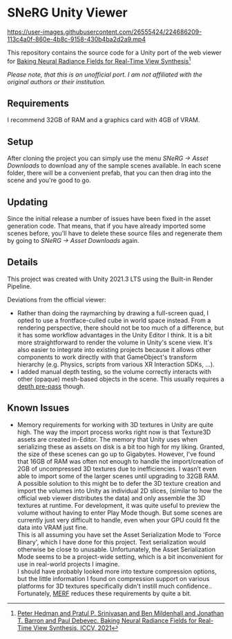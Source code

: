 # SNeRG Unity Viewer

https://user-images.githubusercontent.com/26555424/224686209-113c4a0f-860e-4b8c-9158-430b4ba2d2a9.mp4

This repository contains the source code for a Unity port of the web viewer for [Baking Neural Radiance Fields for Real-Time View Synthesis](https://phog.github.io/snerg/)[^1]

*Please note, that this is an unofficial port. I am not affiliated with the original authors or their institution.*

## Requirements

I recommend 32GB of RAM and a graphics card with 4GB of VRAM.

## Setup

After cloning the project you can simply use the menu *SNeRG -> Asset Downloads* to download any of the sample scenes available.
In each scene folder, there will be a convenient prefab, that you can then drag into the scene and you're good to go.

## Updating

Since the initial release a number of issues have been fixed in the asset generation code.
That means, that if you have already imported some scenes before, you'll have to delete these source files and regenerate them by going to *SNeRG -> Asset Downloads* again.

## Details

This project was created with Unity 2021.3 LTS using the Built-in Render Pipeline.

Deviations from the official viewer:
- Rather than doing the raymarching by drawing a full-screen quad, I opted to use a frontface-culled cube in world space instead. From a rendering perspective, there should not be too much of a difference, but it has some workflow advantages in the Unity Editor I think. It is a bit more straightforward to render the volume in Unity's scene view. It's also easier to integrate into existing projects because it allows other components to work directly with that GameObject's transform hierarchy (e.g. Physics, scripts from various XR Interaction SDKs, ...). 
- I added manual depth testing, so the volume correctly interacts with other (opaque) mesh-based objects in the scene. This usually requires a [depth pre-pass](https://docs.unity3d.com/Manual/SL-CameraDepthTexture.html) though.

## Known Issues

- Memory requirements for working with 3D textures in Unity are quite high. The way the import process works right now is that Texture3D assets are created in-Editor. The memory that Unity uses when serializing these as assets on disk is a bit too high for my liking. Granted, the size of these scenes can go up to Gigabytes. However, I've found that 16GB of RAM was often not enough to handle the import/creation of 2GB of uncompressed 3D textures due to inefficiencies. I wasn’t even able to import some of the larger scenes until upgrading to 32GB RAM.  
A possible solution to this might be to defer the 3D texture creation and import the volumes into Unity as individual 2D slices, (similar to how the official web viewer distributes the data) and only assemble the 3D textures at runtime. For development, it was quite useful to preview the volume without having to enter Play Mode though. But some scenes are currently just very difficult to handle, even when your GPU could fit the data into VRAM just fine.  
This is all assuming you have set the Asset Serialization Mode to 'Force Binary', which I have done for this project. Text serialization would otherwise be close to unusable. Unfortunately, the Asset Serialization Mode seems to be a project-wide setting, which is a bit inconvenient for use in real-world projects I imagine.  
I should have probably looked more into texture compression options, but the little information I found on compression support on various platforms for 3D textures specifically didn't instill much confidence..  
Fortunately, [MERF](https://merf42.github.io/) reduces these requirements by quite a bit.

[^1]: [Peter Hedman and Pratul P. Srinivasan and Ben Mildenhall and Jonathan T. Barron and Paul Debevec. Baking Neural Radiance Fields for Real-Time View Synthesis. ICCV, 2021](https://phog.github.io/snerg/)
